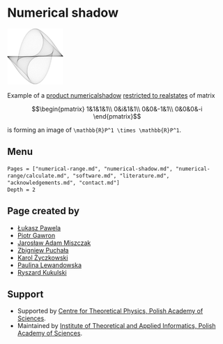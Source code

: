 # Numerical shadow

![Example of a numerical shadow](assets/logo.png)

Example of a [product numericalshadow](numerical-shadow/generalizations/restricted-numerical-shadow/product-numerical-shadow)
[restricted to realstates](numerical-shadow/generalizations/restricted-numerical-shadow/real-numerical-shadow)
of matrix
```math
\begin{pmatrix}
1&1&1&1\\
0&i&1&1\\
0&0&-1&1\\
0&0&0&-i
\end{pmatrix}
``` 
is forming an image of ``\mathbb{R}P^1 \times \mathbb{R}P^1``. 

## Menu

```@contents
Pages = ["numerical-range.md", "numerical-shadow.md", "numerical-range/calculate.md", "software.md", "literature.md", "acknowledgements.md", "contact.md"]
Depth = 2
```

## Page created by
* [Łukasz Pawela](https://www.iitis.pl/en/person/lpawela)
* [Piotr Gawron](https://pgawron.github.io)
* [Jarosław Adam Miszczak](https://www.iitis.pl/en/person/jmiszczak)
* [Zbigniew Puchała](https://www.iitis.pl/en/person/zpuchala)
* [Karol Życzkowski](http://chaos.if.uj.edu.pl/~karol/)
* [Paulina Lewandowska](https://www.iitis.pl/en/node/2654)
* [Ryszard Kukulski](https://iitis.pl/en/node/2619)


## Support
* Supported by [Centre for Theoretical Physics, Polish Academy of Sciences](http://www.cft.edu.pl/en/).
* Maintained by [Institute of Theoretical and Applied Informatics, Polish Academy of Sciences](http://www.iitis.pl/en/).
